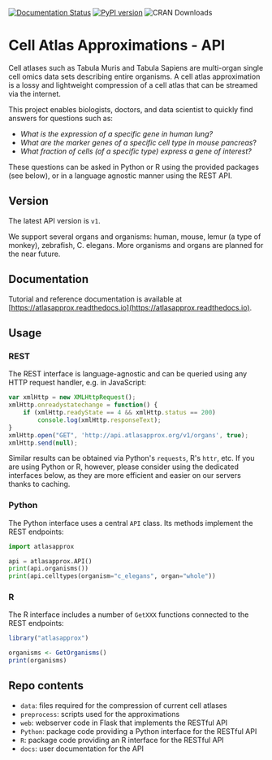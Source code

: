 [![Documentation Status](https://readthedocs.org/projects/atlasapprox/badge/?version=latest)](https://apidocs.atlasapprox.org/en/latest/?badge=latest)
[![PyPI version](https://badge.fury.io/py/atlasapprox.svg)](https://badge.fury.io/py/atlasapprox)
![CRAN Downloads](https://cranlogs.r-pkg.org/badges/atlasapprox)

# Cell Atlas Approximations - API
Cell atlases such as Tabula Muris and Tabula Sapiens are multi-organ single cell omics data sets describing entire organisms. A cell atlas approximation is a lossy and lightweight compression of a cell atlas that can be streamed via the internet.

This project enables biologists, doctors, and data scientist to quickly find answers for questions such as:

- *What is the expression of a specific gene in human lung?*
- *What are the marker genes of a specific cell type in mouse pancreas*?
- *What fraction of cells (of a specific type) express a gene of interest?*

These questions can be asked in Python or R using the provided packages (see below), or in a language agnostic manner using the REST API.

## Version
The latest API version is `v1`.

We support several organs and organisms: human, mouse, lemur (a type of monkey), zebrafish, C. elegans. More organisms and organs are planned for the near future.

## Documentation
Tutorial and reference documentation is available at [https://atlasapprox.readthedocs.io](https://atlasapprox.readthedocs.io).

## Usage
### REST
The REST interface is language-agnostic and can be queried using any HTTP request handler, e.g. in JavaScript:

```javascript
var xmlHttp = new XMLHttpRequest();
xmlHttp.onreadystatechange = function() { 
    if (xmlHttp.readyState == 4 && xmlHttp.status == 200)
        console.log(xmlHttp.responseText);
}
xmlHttp.open("GET", 'http://api.atlasapprox.org/v1/organs', true);
xmlHttp.send(null);
```

Similar results can be obtained via Python's `requests`, R's `httr`, etc. If you are using Python or R, however, please consider using the dedicated interfaces below, as they are more efficient and easier on our servers thanks to caching.

### Python
The Python interface uses a central `API` class. Its methods implement the REST endpoints:

```python
import atlasapprox

api = atlasapprox.API()
print(api.organisms())
print(api.celltypes(organism="c_elegans", organ="whole"))
```

### R
The R interface includes a number of `GetXXX` functions connected to the REST endpoints:

```R
library("atlasapprox")

organisms <- GetOrganisms()
print(organisms)
```

## Repo contents
- `data`: files required for the compression of current cell atlases
- `preprocess`: scripts used for the approximations
- `web`: webserver code in Flask that implements the RESTful API
- `Python`: package code providing a Python interface for the RESTful API
- `R`: package code providing an R interface for the RESTful API
- `docs`: user documentation for the API
